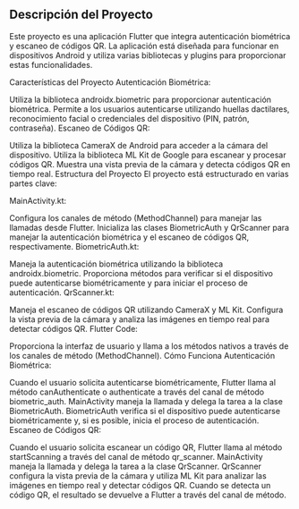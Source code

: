 ## Descripción del Proyecto

Este proyecto es una aplicación Flutter que integra autenticación biométrica y escaneo de códigos QR. La aplicación está diseñada para funcionar en dispositivos Android y utiliza varias bibliotecas y plugins para proporcionar estas funcionalidades.

Características del Proyecto
Autenticación Biométrica:

Utiliza la biblioteca androidx.biometric para proporcionar autenticación biométrica.
Permite a los usuarios autenticarse utilizando huellas dactilares, reconocimiento facial o credenciales del dispositivo (PIN, patrón, contraseña).
Escaneo de Códigos QR:

Utiliza la biblioteca CameraX de Android para acceder a la cámara del dispositivo.
Utiliza la biblioteca ML Kit de Google para escanear y procesar códigos QR.
Muestra una vista previa de la cámara y detecta códigos QR en tiempo real.
Estructura del Proyecto
El proyecto está estructurado en varias partes clave:

MainActivity.kt:

Configura los canales de método (MethodChannel) para manejar las llamadas desde Flutter.
Inicializa las clases BiometricAuth y QrScanner para manejar la autenticación biométrica y el escaneo de códigos QR, respectivamente.
BiometricAuth.kt:

Maneja la autenticación biométrica utilizando la biblioteca androidx.biometric.
Proporciona métodos para verificar si el dispositivo puede autenticarse biométricamente y para iniciar el proceso de autenticación.
QrScanner.kt:

Maneja el escaneo de códigos QR utilizando CameraX y ML Kit.
Configura la vista previa de la cámara y analiza las imágenes en tiempo real para detectar códigos QR.
Flutter Code:

Proporciona la interfaz de usuario y llama a los métodos nativos a través de los canales de método (MethodChannel).
Cómo Funciona
Autenticación Biométrica:

Cuando el usuario solicita autenticarse biométricamente, Flutter llama al método canAuthenticate o authenticate a través del canal de método biometric_auth.
MainActivity maneja la llamada y delega la tarea a la clase BiometricAuth.
BiometricAuth verifica si el dispositivo puede autenticarse biométricamente y, si es posible, inicia el proceso de autenticación.
Escaneo de Códigos QR:

Cuando el usuario solicita escanear un código QR, Flutter llama al método startScanning a través del canal de método qr_scanner.
MainActivity maneja la llamada y delega la tarea a la clase QrScanner.
QrScanner configura la vista previa de la cámara y utiliza ML Kit para analizar las imágenes en tiempo real y detectar códigos QR.
Cuando se detecta un código QR, el resultado se devuelve a Flutter a través del canal de método.
